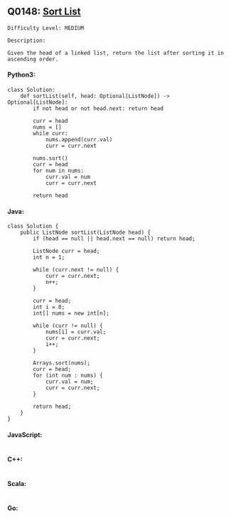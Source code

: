 ## Q0148: [Sort List](https://leetcode.com/problems/sort-list/)

```
Difficulty Level: MEDIUM
```

```
Description:

Given the head of a linked list, return the list after sorting it in ascending order.
```

#### Python3:

```
class Solution:
    def sortList(self, head: Optional[ListNode]) -> Optional[ListNode]:
        if not head or not head.next: return head

        curr = head
        nums = []
        while curr:
            nums.append(curr.val)
            curr = curr.next

        nums.sort()
        curr = head
        for num in nums:
            curr.val = num
            curr = curr.next

        return head
```

#### Java:

```
class Solution {
    public ListNode sortList(ListNode head) {
        if (head == null || head.next == null) return head;

        ListNode curr = head;
        int n = 1;

        while (curr.next != null) {
            curr = curr.next;
            n++;
        }

        curr = head;
        int i = 0;
        int[] nums = new int[n];

        while (curr != null) {
            nums[i] = curr.val;
            curr = curr.next;
            i++;
        }

        Arrays.sort(nums);
        curr = head;
        for (int num : nums) {
            curr.val = num;
            curr = curr.next;
        }

        return head;
    }
}
```

#### JavaScript:

```

```

#### C++:

```

```

#### Scala:

```

```

#### Go:

```

```